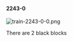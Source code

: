 #### 2243-0
![train-2243-0-0.png](https://github.com/lil-lab/nlvr/raw/master/nlvr/train/images/4/train-2243-0-0.png "train-2243-0-0.png")

There are 2 black blocks